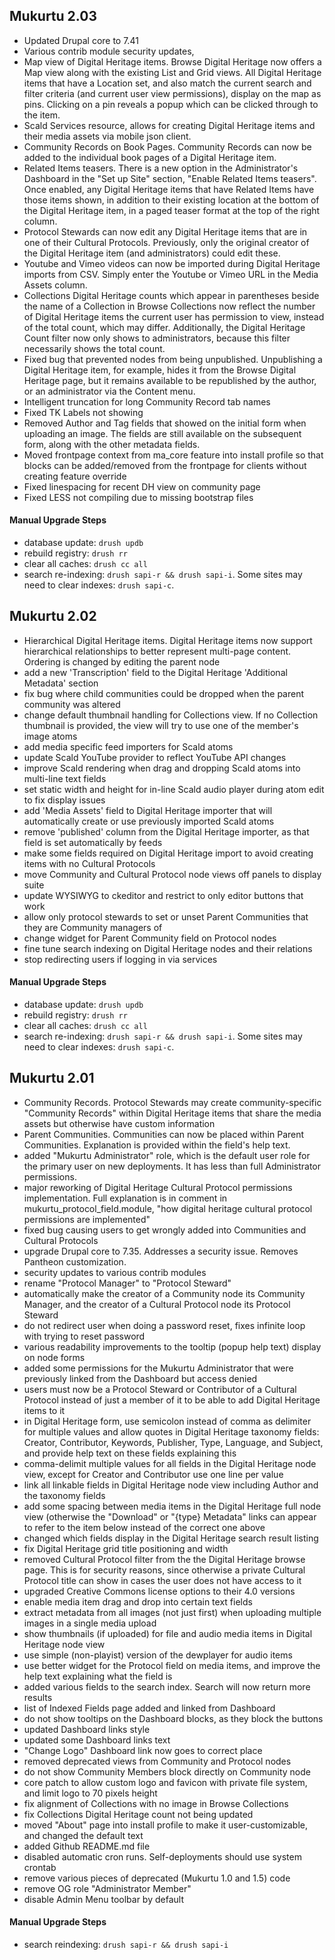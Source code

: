 ## Mukurtu 2.03
- Updated Drupal core to 7.41
- Various contrib module security updates,
- Map view of Digital Heritage items. Browse Digital Heritage now offers a Map view along with the existing List and Grid views. All Digital Heritage items that have a Location set, and also match the current search and filter criteria (and current user view permissions), display on the map as pins. Clicking on a pin reveals a popup which can be clicked through to the item.
- Scald Services resource, allows for creating Digital Heritage items and their media assets via mobile json client.
- Community Records on Book Pages. Community Records can now be added to the individual book pages of a Digital Heritage item.
- Related Items teasers. There is a new option in the Administrator's Dashboard in the "Set up Site" section, "Enable Related Items teasers". Once enabled, any Digital Heritage items that have Related Items have those items shown, in addition to their existing location at the bottom of the Digital Heritage item, in a paged teaser format at the top of the right column.
- Protocol Stewards can now edit any Digital Heritage items that are in one of their Cultural Protocols. Previously, only the original creator of the Digital Heritage item (and administrators) could edit these.
- Youtube and Vimeo videos can now be imported during Digital Heritage imports from CSV. Simply enter the Youtube or Vimeo URL in the Media Assets column.
- Collections Digital Heritage counts which appear in parentheses beside the name of a Collection in Browse Collections now reflect the number of Digital Heritage items the current user has permission to view, instead of the total count, which may differ. Additionally, the Digital Heritage Count filter now only shows to administrators, because this filter necessarily shows the total count.
- Fixed bug that prevented nodes from being unpublished. Unpublishing a Digital Heritage item, for example, hides it from the Browse Digital Heritage page, but it remains available to be republished by the author, or an administrator via the Content menu.
- Intelligent truncation for long Community Record tab names
- Fixed TK Labels not showing
- Removed Author and Tag fields that showed on the initial form when uploading an image. The fields are still available on the subsequent form, along with the other metadata fields.
- Moved frontpage context from ma_core feature into install profile so that blocks can be added/removed from the frontpage for clients without creating feature override
- Fixed linespacing for recent DH view on community page
- Fixed LESS not compiling due to missing bootstrap files

#### Manual Upgrade Steps
- database update: `drush updb`
- rebuild registry: `drush rr`
- clear all caches: `drush cc all`
- search re-indexing: `drush sapi-r && drush sapi-i`.  Some sites may need to clear indexes: `drush sapi-c`.

## Mukurtu 2.02
- Hierarchical Digital Heritage items.  Digital Heritage items now support hierarchical relationships to better represent multi-page content.  Ordering is changed by editing the parent node
- add a new 'Transcription' field to the Digital Heritage 'Additional Metadata' section
- fix bug where child communities could be dropped when the parent community was altered
- change default thumbnail handling for Collections view.  If no Collection thumbnail is provided, the view will try to use one of the member's image atoms
- add media specific feed importers for Scald atoms
- update Scald YouTube provider to reflect YouTube API changes
- improve Scald rendering when drag and dropping Scald atoms into multi-line text fields
- set static width and height for in-line Scald audio player during atom edit to fix display issues
- add 'Media Assets' field to Digital Heritage importer that will automatically create or use previously imported Scald atoms
- remove 'published' column from the Digital Heritage importer, as that field is set automatically by feeds
- make some fields required on Digital Heritage import to avoid creating items with no Cultural Protocols
- move Community and Cultural Protocol node views off panels to display suite
- update WYSIWYG to ckeditor and restrict to only editor buttons that work
- allow only protocol stewards to set or unset Parent Communities that they are Community managers of
- change widget for Parent Community field on Protocol nodes
- fine tune search indexing on Digital Heritage nodes and their relations
- stop redirecting users if logging in via services

#### Manual Upgrade Steps
- database update: `drush updb`
- rebuild registry: `drush rr`
- clear all caches: `drush cc all`
- search re-indexing: `drush sapi-r && drush sapi-i`.  Some sites may need to clear indexes: `drush sapi-c`.


## Mukurtu 2.01

- Community Records. Protocol Stewards may create community-specific "Community Records" within Digital Heritage items that share the media assets but otherwise have custom information
- Parent Communities. Communities can now be placed within Parent Communities. Explanation is provided within the field's help text.
- added "Mukurtu Administrator" role, which is the default user role for the primary user on new deployments. It has less than full Administrator permissions.
- major reworking of Digital Heritage Cultural Protocol permissions implementation. Full explanation is in comment in mukurtu_protocol_field.module, "how digital heritage cultural protocol permissions are implemented"
- fixed bug causing users to get wrongly added into Communities and Cultural Protocols
- upgrade Drupal core to 7.35. Addresses a security issue. Removes Pantheon customization.
- security updates to various contrib modules
- rename "Protocol Manager" to "Protocol Steward"
- automatically make the creator of a Community node its Community Manager, and the creator of a Cultural Protocol node its Protocol Steward
- do not redirect user when doing a password reset, fixes infinite loop with trying to reset password
- various readability improvements to the tooltip (popup help text) display on node forms
- added some permissions for the Mukurtu Administrator that were previously linked from the Dashboard but access denied
- users must now be a Protocol Steward or Contributor of a Cultural Protocol instead of just a member of it to be able to add Digital Heritage items to it
- in Digital Heritage form, use semicolon instead of comma as delimiter for multiple values and allow quotes in Digital Heritage taxonomy fields: Creator, Contributor, Keywords, Publisher, Type, Language, and Subject, and provide help text on these fields explaining this
- comma-delimit multiple values for all fields in the Digital Heritage node view, except for Creator and Contributor use one line per value
- link all linkable fields in Digital Heritage node view including Author and the taxonomy fields
- add some spacing between media items in the Digital Heritage full node view (otherwise the "Download" or "{type} Metadata" links can appear to refer to the item below instead of the correct one above
- changed which fields display in the Digital Heritage search result listing
- fix Digital Heritage grid title positioning and width
- removed Cultural Protocol filter from the the Digital Heritage browse page. This is for security reasons, since otherwise a private Cultural Protocol title can show in cases the user does not have access to it
- upgraded Creative Commons license options to their 4.0 versions
- enable media item drag and drop into certain text fields
- extract metadata from all images (not just first) when uploading multiple images in a single media upload
- show thumbnails (if uploaded) for file and audio media items in Digital Heritage node view
- use simple (non-playist) version of the dewplayer for audio items
- use better widget for the Protocol field on media items, and improve the help text explaining what the field is
- added various fields to the search index. Search will now return more results
- list of Indexed Fields page added and linked from Dashboard
- do not show tooltips on the Dashboard blocks, as they block the buttons
- updated Dashboard links style
- updated some Dashboard links text
- "Change Logo" Dashboard link now goes to correct place
- removed deprecated views from Community and Protocol nodes
- do not show Community Members block directly on Community node
- core patch to allow custom logo and favicon with private file system, and limit logo to 70 pixels height
- fix alignment of Collections with no image in Browse Collections
- fix Collections Digital Heritage count not being updated
- moved "About" page into install profile to make it user-customizable, and changed the default text
- added Github README.md file
- disabled automatic cron runs. Self-deployments should use system crontab
- remove various pieces of deprecated (Mukurtu 1.0 and 1.5) code
- remove OG role "Administrator Member"
- disable Admin Menu toolbar by default

#### Manual Upgrade Steps
- search reindexing: `drush sapi-r && drush sapi-i`